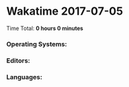 # Wakatime 2017-07-05

Time Total: **0 hours 0 minutes**

### Operating Systems:

### Editors:

### Languages:

